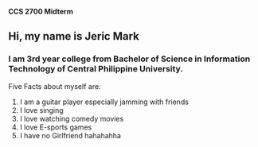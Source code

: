 **CCS 2700 Midterm**
## Hi, my name is Jeric Mark
### I am 3rd year college from Bachelor of Science in Information Technology of Central Philippine University.


Five Facts about myself are:
1. I am a guitar player especially jamming with friends
2. I love singing
3. I love watching comedy movies
4. I love E-sports games
5. I have no Girlfriend hahahahha
